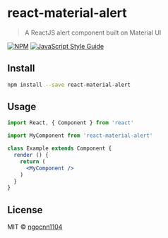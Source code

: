 # react-material-alert

> A ReactJS alert component built on Material UI

[![NPM](https://img.shields.io/npm/v/react-material-alert.svg)](https://www.npmjs.com/package/react-material-alert) [![JavaScript Style Guide](https://img.shields.io/badge/code_style-standard-brightgreen.svg)](https://standardjs.com)

## Install

```bash
npm install --save react-material-alert
```

## Usage

```jsx
import React, { Component } from 'react'

import MyComponent from 'react-material-alert'

class Example extends Component {
  render () {
    return (
      <MyComponent />
    )
  }
}
```

## License

MIT © [ngocnn1104](https://github.com/ngocnn1104)

